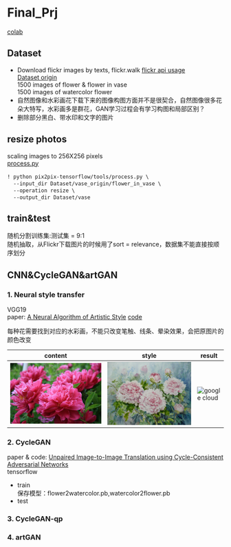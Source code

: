 # Final_Prj  
  
[colab](https://drive.google.com/drive/folders/1SWKWTHqA1hC1k4adu6R4U1gLErqcvPJV?usp=sharing)

## Dataset
* Download flickr images by texts, flickr.walk [flickr api usage](https://www.flickr.com/services/api/)  
[Dataset origin](https://drive.google.com/drive/folders/1q252qzRZGE5iWlCLZwn1mJfajVxk7I22?usp=sharing)  
1500 images of flower & flower in vase  
1500 images of watercolor flower   
* 自然图像和水彩画花下载下来的图像构图方面并不是很契合，自然图像很多花朵大特写，水彩画多是群花，GAN学习过程会有学习构图和局部区别？  
* 删除部分黑白、带水印和文字的图片  

## resize photos
scaling images to 256X256 pixels  
[process.py](https://github.com/affinelayer/pix2pix-tensorflow.git)  

```  
! python pix2pix-tensorflow/tools/process.py \
  --input_dir Dataset/vase_origin/flower_in_vase \
  --operation resize \
  --output_dir Dataset/vase  
```  
## train&test
随机分割训练集:测试集 = 9:1  
随机抽取，从Flickr下载图片的时候用了sort = relevance，数据集不能直接按顺序划分  

## CNN&CycleGAN&artGAN  
### 1. Neural style transfer  
VGG19  
paper: [A Neural Algorithm of Artistic Style](https://arxiv.org/abs/1508.06576)  [code](https://github.com/keras-team/keras/blob/master/examples/neural_style_transfer.py)  
   
每种花需要找到对应的水彩画，不能只改变笔触、线条、晕染效果，会把原图片的颜色改变  

|  content  |  style  |  result  |
|  -------  |  -----  |  ------  |
|![google cloud](https://github.com/HE-Yangmei/Final_Prj/blob/master/cnn/content/content/peony.jpg)  |  ![google cloud](https://github.com/HE-Yangmei/Final_Prj/blob/master/cnn/style/style/peony.jpg)  |  ![google cloud](https://github.com/HE-Yangmei/Final_Prj/blob/master/cnn/output/output/peony.gif)  |


### 2. CycleGAN  
paper & code: [Unpaired Image-to-Image Translation using Cycle-Consistent Adversarial Networks](https://junyanz.github.io/CycleGAN/)  
tensorflow  
  
* train  
保存模型：flower2watercolor.pb,watercolor2flower.pb
* test  
  
### 3. CycleGAN-qp  

### 4. artGAN


